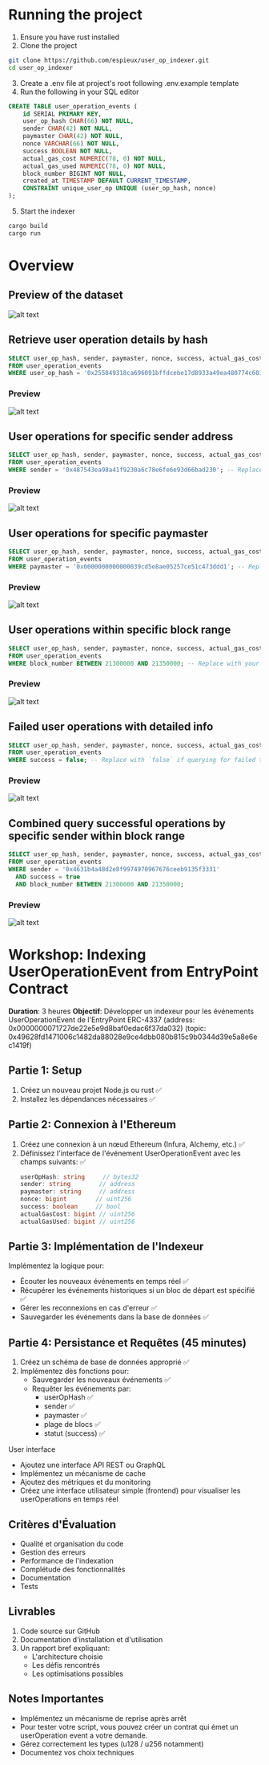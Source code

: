 # Running the project
1. Ensure you have rust installed
2. Clone the project
```bash
git clone https://github.com/espieux/user_op_indexer.git
cd user_op_indexer
```
3. Create a .env file at project's root following .env.example template
4. Run the following in your SQL editor
```SQL
CREATE TABLE user_operation_events (
    id SERIAL PRIMARY KEY,                           
    user_op_hash CHAR(66) NOT NULL,                  
    sender CHAR(42) NOT NULL,                        
    paymaster CHAR(42) NOT NULL,                    
    nonce VARCHAR(66) NOT NULL,                   
    success BOOLEAN NOT NULL,                        
    actual_gas_cost NUMERIC(78, 0) NOT NULL,         
    actual_gas_used NUMERIC(78, 0) NOT NULL,         
    block_number BIGINT NOT NULL,                    
    created_at TIMESTAMP DEFAULT CURRENT_TIMESTAMP,  
    CONSTRAINT unique_user_op UNIQUE (user_op_hash, nonce) 
);
```
5. Start the indexer
```bash
cargo build
cargo run
```

# Overview
## Preview of the dataset
![alt text](./assets/image.png)
## Retrieve user operation details by hash
```SQL
SELECT user_op_hash, sender, paymaster, nonce, success, actual_gas_cost, actual_gas_used, block_number
FROM user_operation_events
WHERE user_op_hash = '0x255849318ca696091bffdcebe17d8933a49ea480774c6014484ae2c192cf4959'; -- Replace with the actual userOpHash
```
### Preview
![alt text](./assets/image-1.png)
## User operations for specific sender address
```SQL
SELECT user_op_hash, sender, paymaster, nonce, success, actual_gas_cost, actual_gas_used, block_number
FROM user_operation_events
WHERE sender = '0x487543ea98a41f9230a6c78e6fe6e93d66bad230'; -- Replace with the actual sender address
```
### Preview
![alt text](./assets/image-2.png)
## User operations for specific paymaster
```SQL
SELECT user_op_hash, sender, paymaster, nonce, success, actual_gas_cost, actual_gas_used, block_number
FROM user_operation_events
WHERE paymaster = '0x0000000000000039cd5e8ae05257ce51c473ddd1'; -- Replace with the actual paymaster address
```
### Preview
![alt text](./assets/image-3.png)
## User operations within specific block range
```SQL
SELECT user_op_hash, sender, paymaster, nonce, success, actual_gas_cost, actual_gas_used, block_number
FROM user_operation_events
WHERE block_number BETWEEN 21300000 AND 21350000; -- Replace with your desired block range
```
### Preview
![alt text](./assets/image-4.png)
## Failed user operations with detailed info
```SQL
SELECT user_op_hash, sender, paymaster, nonce, success, actual_gas_cost, actual_gas_used, block_number
FROM user_operation_events
WHERE success = false; -- Replace with `false` if querying for failed transactions
```
### Preview
![alt text](./assets/image-5.png)
## Combined query successful operations by specific sender within block range
```SQL
SELECT user_op_hash, sender, paymaster, nonce, success, actual_gas_cost, actual_gas_used, block_number
FROM user_operation_events
WHERE sender = '0x4631b4a48d2e8f9974970967676ceeb9135f3331'
  AND success = true
  AND block_number BETWEEN 21300000 AND 21350000;
```
### Preview
![alt text](./assets/image-6.png)
# Workshop: Indexing UserOperationEvent from EntryPoint Contract
**Duration**: 3 heures
**Objectif**: Développer un indexeur pour les événements UserOperationEvent de l'EntryPoint ERC-4337 (address: 0x0000000071727de22e5e9d8baf0edac6f37da032)  (topic: 0x49628fd1471006c1482da88028e9ce4dbb080b815c9b0344d39e5a8e6ec1419f)

## Partie 1: Setup 
1. Créez un nouveau projet Node.js ou rust ✅
2. Installez les dépendances nécessaires ✅

## Partie 2: Connexion à l'Ethereum
1. Créez une connexion à un nœud Ethereum (Infura, Alchemy, etc.) ✅
2. Définissez l'interface de l'événement UserOperationEvent avec les champs suivants: ✅
   ```typescript
   userOpHash: string     // bytes32
   sender: string        // address
   paymaster: string     // address
   nonce: bigint        // uint256
   success: boolean     // bool
   actualGasCost: bigint // uint256
   actualGasUsed: bigint // uint256
   ```

## Partie 3: Implémentation de l'Indexeur 
Implémentez la logique pour:
   - Écouter les nouveaux événements en temps réel ✅
   - Récupérer les événements historiques si un bloc de départ est spécifié ✅
   - Gérer les reconnexions en cas d'erreur ✅
   - Sauvegarder les événements dans la base de données ✅

## Partie 4: Persistance et Requêtes (45 minutes)
1. Créez un schéma de base de données approprié ✅
2. Implémentez dès fonctions pour:
   - Sauvegarder les nouveaux événements ✅
   - Requêter les événements par:
     - userOpHash ✅
     - sender ✅
     - paymaster ✅
     - plage de blocs ✅
     - statut (success) ✅

User interface
- Ajoutez une interface API REST ou GraphQL
- Implémentez un mécanisme de cache
- Ajoutez des métriques et du monitoring
- Créez une interface utilisateur simple (frontend) pour visualiser les userOperations en temps réel

## Critères d'Évaluation
- Qualité et organisation du code
- Gestion des erreurs
- Performance de l'indexation
- Complétude des fonctionnalités
- Documentation
- Tests

## Livrables
1. Code source sur GitHub
2. Documentation d'installation et d'utilisation
3. Un rapport bref expliquant:
   - L'architecture choisie
   - Les défis rencontrés
   - Les optimisations possibles

## Notes Importantes
- Implémentez un mécanisme de reprise après arrêt
- Pour tester votre script, vous pouvez créer un contrat qui émet un userOperation event a votre demande.   
- Gérez correctement les types (u128 / u256 notamment)
- Documentez vos choix techniques

